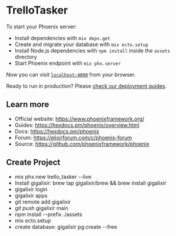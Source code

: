# TrelloTasker

To start your Phoenix server:

- Install dependencies with `mix deps.get`
- Create and migrate your database with `mix ecto.setup`
- Install Node.js dependencies with `npm install` inside the `assets` directory
- Start Phoenix endpoint with `mix phx.server`

Now you can visit [`localhost:4000`](http://localhost:4000) from your browser.

Ready to run in production? Please [check our deployment guides](https://hexdocs.pm/phoenix/deployment.html).

## Learn more

- Official website: https://www.phoenixframework.org/
- Guides: https://hexdocs.pm/phoenix/overview.html
- Docs: https://hexdocs.pm/phoenix
- Forum: https://elixirforum.com/c/phoenix-forum
- Source: https://github.com/phoenixframework/phoenix

## Create Project

- mix phx.new trello_tasker --live
- Install gigalixir: brew tap gigalixir/brew && brew install gigalixir
- gigalixir login
- gigalixir apps
- git remote add gigalixir
- git push gigalixir main
- npm install --prefix ./assets
- mix ecto.setup
- create database: gigalixir pg:create --free
